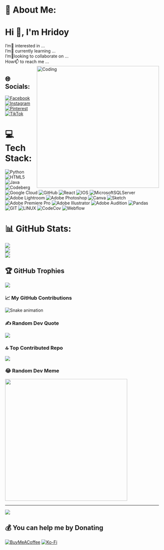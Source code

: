   # 💫 About Me:
# Hi 👋, I'm Hridoy<br>
I’m👀 interested in ...<br>I’m🌱 currently learning ...<br>I’m💞️looking to collaborate on ...<br>How📫 to reach me ...
<img align="right" alt="Coding" width="400" src="https://www.google.com/imgres?imgurl=https%3A%2F%2Fuser-images.githubusercontent.com%2F45251660%2F48910563-18973a00-ee92-11e8-95e1-d3ddde8ed085.gif&tbnid=wtYb4VPsX4vUUM&vet=12ahUKEwiwqprpwZGBAxUZumMGHXhJBqAQMygIegQIARBr..i&imgrefurl=https%3A%2F%2Fgithub.com%2FAKXX%2Ftermux&docid=SzLy6oTjPZUBrM&w=540&h=960&q=termux%20png%203d%20gif&ved=2ahUKEwiwqprpwZGBAxUZumMGHXhJBqAQMygIegQIARBr">


## 🌐 Socials:
[![Facebook](https://img.shields.io/badge/Facebook-%231877F2.svg?logo=Facebook&logoColor=white)](https://facebook.com/md.hridoy.mia09) [![Instagram](https://img.shields.io/badge/Instagram-%23E4405F.svg?logo=Instagram&logoColor=white)](https://instagram.com/hridu2004) [![Pinterest](https://img.shields.io/badge/Pinterest-%23E60023.svg?logo=Pinterest&logoColor=white)](https://pinterest.com/MrHridoyEx) [![TikTok](https://img.shields.io/badge/TikTok-%23000000.svg?logo=TikTok&logoColor=white)](https://tiktok.com/@Banned) 

# 💻 Tech Stack:
![Python](https://img.shields.io/badge/python-3670A0?style=plastic&logo=python&logoColor=ffdd54) ![HTML5](https://img.shields.io/badge/html5-%23E34F26.svg?style=plastic&logo=html5&logoColor=white) ![Java](https://img.shields.io/badge/java-%23ED8B00.svg?style=plastic&logo=java&logoColor=white) ![Codeberg](https://img.shields.io/badge/Codeberg-2185D0?style=plastic&logo=Codeberg&logoColor=white) ![Google Cloud](https://img.shields.io/badge/Google%20Cloud-%234285F4.svg?style=plastic&logo=google-cloud&logoColor=white) ![GitHub](https://img.shields.io/badge/GitHub-%23121011.svg?style=plastic&logo=github&logoColor=white) ![React](https://img.shields.io/badge/react-%2320232a.svg?style=plastic&logo=react&logoColor=%2361DAFB) ![IOS](https://img.shields.io/badge/IOS-%2320232a.svg?style=plastic&logo=apple&logoColor=white) ![MicrosoftSQLServer](https://img.shields.io/badge/Microsoft%20SQL%20Sever-CC2927?style=plastic&logo=microsoft%20sql%20server&logoColor=white) ![Adobe Lightroom](https://img.shields.io/badge/Adobe%20Lightroom-31A8FF.svg?style=plastic&logo=Adobe%20Lightroom&logoColor=white) ![Adobe Photoshop](https://img.shields.io/badge/adobephotoshop-%2331A8FF.svg?style=plastic&logo=adobephotoshop&logoColor=white) ![Canva](https://img.shields.io/badge/Canva-%2300C4CC.svg?style=plastic&logo=Canva&logoColor=white) ![Sketch](https://img.shields.io/badge/Sketch-FFB387?style=plastic&logo=sketch&logoColor=black) ![Adobe Premiere Pro](https://img.shields.io/badge/Adobe%20Premiere%20Pro-9999FF.svg?style=plastic&logo=Adobe%20Premiere%20Pro&logoColor=white) ![Adobe Illustrator](https://img.shields.io/badge/adobeillustrator-%23FF9A00.svg?style=plastic&logo=adobeillustrator&logoColor=white) ![Adobe Audition](https://img.shields.io/badge/Adobe%20Audition-9999FF.svg?style=plastic&logo=Adobe%20Audition&logoColor=white) ![Pandas](https://img.shields.io/badge/pandas-%23150458.svg?style=plastic&logo=pandas&logoColor=white) ![GIT](https://img.shields.io/badge/Git-fc6d26?style=plastic&logo=git&logoColor=white) ![LINUX](https://img.shields.io/badge/Linux-FCC624?style=plastic&logo=linux&logoColor=black) ![CodeCov](https://img.shields.io/badge/codecov-%23ff0077.svg?style=plastic&logo=codecov&logoColor=white) ![Webflow](https://img.shields.io/badge/Webflow-4353FF?style=plastic&logo=webflow&logoColor=white)
# 📊 GitHub Stats:
![](https://github-readme-stats.vercel.app/api?username=MrHridoyEx&theme=highcontrast&hide_border=false&include_all_commits=true&count_private=false)<br/>
![](https://github-readme-streak-stats.herokuapp.com/?user=MrHridoyEx&theme=highcontrast&hide_border=false)<br/>
![](https://github-readme-stats.vercel.app/api/top-langs/?username=MrHridoyEx&theme=highcontrast&hide_border=false&include_all_commits=true&count_private=false&layout=compact)

## 🏆 GitHub Trophies
![](https://github-profile-trophy.vercel.app/?username=MrHridoyEx&theme=onedark&no-frame=false&no-bg=true&margin-w=4)

### 📈 My GitHub Contributions
![Snake animation](https://github.com/MrHridoyEx/MrHridoyEx/blob/output/github-contribution-grid-snake.svg)

### ✍️ Random Dev Quote
![](https://quotes-github-readme.vercel.app/api?type=horizontal&theme=merko)

### 🔝 Top Contributed Repo
![](https://github-contributor-stats.vercel.app/api?username=MrHridoyEx&limit=5&theme=gruvbox&combine_all_yearly_contributions=true)

### 😂 Random Dev Meme
<img src='https://randommeme-five.vercel.app/' style="height: 400px;"/>

---
[![](https://visitcount.itsvg.in/api?id=MrHridoyEx&icon=5&color=2)](https://visitcount.itsvg.in)

  ## 💰 You can help me by Donating
  [![BuyMeACoffee](https://img.shields.io/badge/Buy%20Me%20a%20Coffee-ffdd00?style=for-the-badge&logo=buy-me-a-coffee&logoColor=black)](https://buymeacoffee.com/MrHridoyEx) [![Ko-Fi](https://img.shields.io/badge/Ko--fi-F16061?style=for-the-badge&logo=ko-fi&logoColor=white)](https://ko-fi.com/MrHridoyEx) 

  
<!-- Proudly created with GPRM ( https://gprm.itsvg.in ) -->
